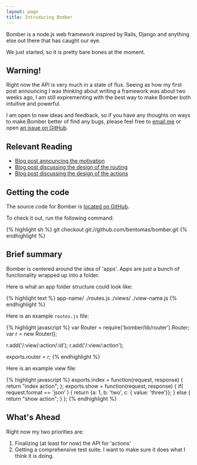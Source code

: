 ```yaml
---
layout: page
title: Introducing Bomber
---
```


Bomber is a node.js web framework inspired by Rails, Django and anything else
out there that has caught our eye.

We just started, so it is pretty bare bones at the moment.

Warning!
--------

Right now the API is very much in a state of flux.  Seeing as how my first post announcing
I was _thinking_ about writing a framework was about two weeks ago, I am still expirementing
with the best way to make Bomber both intuitive and powerful.

I am open to new ideas and feedback, so if you have any thoughts on ways to make Bomber
better of find any bugs, please feel free to [email me](mailto:benjamin@benjaminthomas.org)
or open [an issue on GitHub](http://github.com/obt/bomberjs/issues). 

Relevant Reading
----------------

+ [Blog post announcing the motivation](http://benjaminthomas.org/2009-11-20/designing-a-web-framework.html)
+ [Blog post discussing the design of the routing](http://benjaminthomas.org/2009-11-24/bomber-routing.html)
+ [Blog post discussing the design of the actions](http://benjaminthomas.org/2009-11-29/bomber-actions.html)

Getting the code
----------------

The source code for Bomber is [located on GitHub](http://github.com/bentomas/bomber).  

To check it out, run the following command:

{% highlight sh %}
git checkout git://github.com/bentomas/bomber.git
{% endhighlight %}


Brief summary
-------------

Bomber is centered around the idea of 'apps'.  Apps are just a bunch of
functionality wrapped up into a folder. 

Here is what an app folder structure could look like:

{% highlight text %}
app-name/
  ./routes.js
  ./views/
    ./view-name.js
{% endhighlight %}

Here is an example `routes.js` file:

{% highlight javascript %}
var Router = require('bomber/lib/router').Router;
var r = new Router();

r.add('/:view/:action/:id');
r.add('/:view/:action');

exports.router = r;
{% endhighlight %}

Here is an example view file:

{% highlight javascript %}
exports.index = function(request, response) {
  return "index action";
};
exports.show = function(request, response) {
  if( request.format == 'json' ) {
    return {a: 1, b: 'two', c: { value: 'three'}};
  }
  else {
    return "show action";
  }
};
{% endhighlight %}

What's Ahead
------------

Right now my two priorities are:

1. Finalizing (at least for now) the API for 'actions'
2. Getting a comprehensive test suite. I want to make sure it does what I
think it is doing.
